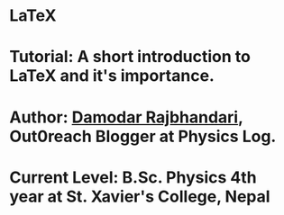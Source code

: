 # LaTeX
# Tutorial: A short introduction to LaTeX and it's importance.
# Author: [Damodar Rajbhandari](mailto:dphysicslog@gmail.com), Out0reach Blogger at Physics Log.
# Current Level: B.Sc. Physics 4th year at St. Xavier's College, Nepal
